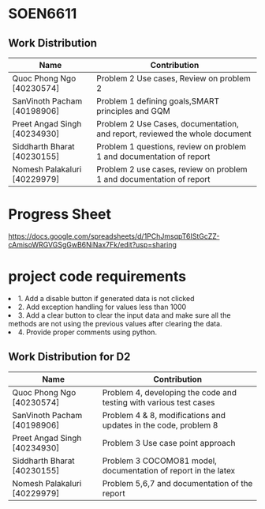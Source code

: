 # SOEN6611

## Work Distribution

| Name | Contribution |
|----------|----------|
| Quoc Phong Ngo [40230574] | Problem 2 Use cases, Review on problem 2 |
| SanVinoth Pacham [40198906] | Problem 1 defining goals,SMART principles and GQM |
|Preet Angad Singh [40234930] | Problem 2 Use Cases, documentation, and report, reviewed the whole document |
| Siddharth Bharat [40230155] | Problem 1 questions, review on problem 1 and documentation of report|
|Nomesh Palakaluri [40229979] | Problem 2 use cases, review on problem 1 and documentation of report |

# Progress Sheet
<a>https://docs.google.com/spreadsheets/d/1PChJmsqpT6IStGcZZ-cAmisoWRGVGSgGwB6NiNax7Fk/edit?usp=sharing</a>

# project code requirements
<li>1. Add a disable button if generated data is not clicked </li>
<li>2. Add exception handling for values less than 1000</li>
<li>3. Add a clear button to clear the input data and make sure all the methods are not using the previous values after clearing the data.</li>
<li>4. Provide proper comments using python.</li>

## Work Distribution for D2

| Name | Contribution |
|----------|----------|
| Quoc Phong Ngo [40230574] | Problem 4, developing the code and testing with various test cases |
| SanVinoth Pacham [40198906] | Problem 4 & 8, modifications and updates in the code, problem 8 |
|Preet Angad Singh [40234930] | Problem 3 Use case point approach |
| Siddharth Bharat [40230155] | Problem 3 COCOMO81 model, documentation of report in the latex|
|Nomesh Palakaluri [40229979] | Problem 5,6,7 and documentation of the report |

